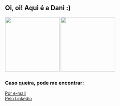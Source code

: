 <h2>Oi, oi! Aqui é a Dani :)</h2>


<div>
  <img height="180em" src="https://github-readme-stats.vercel.app/api?username=DanieleKaroline&show_icons=true&theme=tokyonight&include_all_commits=true&count_private=true"/>
  <img height="180em" src="https://github-readme-stats.vercel.app/api/top-langs/?username=DanieleKaroline&layout=compact&langs_count=7&theme=tokyonight"/>
</div>

<h3>Caso queira, pode me encontrar: </h3>
<a href="mailto:carvalho.danielekr@gmail.com" target="_blanc">Por e-mail</a><br>
<a href="https://www.linkedin.com/in/daniele-karoline-carvalho-rosa-8a89a61b0/" target="_blanc">Pelo LinkedIn</a>
<br><br><br>
